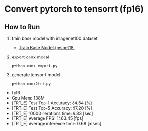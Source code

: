 # Convert pytorch to tensorrt (fp16)

## How to Run

1. train base model with imagenet100 dataset
    - [Train Base Model (resnet18)](tmo/base_model/README.md)

2. export onnx model
    ```
    python onnx_export.py
    ```

3. generate tensorrt model
    ```
    python onnx2trt.py
    ```
- fp16
- Gpu Mem: 138M
- [TRT_E] Test Top-1 Accuracy: 84.54 [%]
- [TRT_E] Test Top-5 Accuracy: 97.20 [%]
- [TRT_E] 10000 iterations time: 6.83 [sec]
- [TRT_E] Average FPS: 1463.45 [fps]
- [TRT_E] Average inference time: 0.68 [msec]